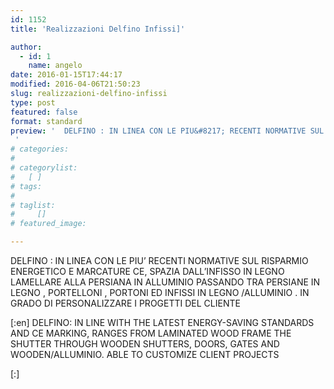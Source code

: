 ```yaml
---
id: 1152
title: 'Realizzazioni Delfino Infissi]'

author:
  - id: 1
    name: angelo
date: 2016-01-15T17:44:17
modified: 2016-04-06T21:50:23
slug: realizzazioni-delfino-infissi
type: post
featured: false
format: standard
preview: '  DELFINO : IN LINEA CON LE PIU&#8217; RECENTI NORMATIVE SUL RISPARMIO ENERGETICO E MARCATURE CE, SPAZIA DALL&#8217;INFISSO IN LEGNO &hellip;
 '
# categories: 
#    
# categorylist: 
#   [ ]
# tags: 
#   
# taglist: 
#     []
# featured_image: 

---
```



DELFINO : IN LINEA CON LE PIU&#8217; RECENTI NORMATIVE SUL RISPARMIO ENERGETICO E MARCATURE CE, SPAZIA DALL&#8217;INFISSO IN LEGNO LAMELLARE ALLA PERSIANA IN ALLUMINIO PASSANDO TRA PERSIANE IN LEGNO , PORTELLONI , PORTONI ED INFISSI IN LEGNO /ALLUMINIO . IN GRADO DI PERSONALIZZARE I PROGETTI DEL CLIENTE

[:en]
DELFINO: IN LINE WITH THE LATEST ENERGY-SAVING STANDARDS AND CE MARKING, RANGES FROM LAMINATED WOOD FRAME THE SHUTTER THROUGH WOODEN SHUTTERS, DOORS, GATES AND WOODEN/ALLUMINIO. ABLE TO CUSTOMIZE CLIENT PROJECTS

[:]

